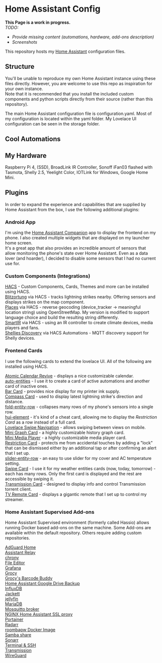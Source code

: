 # Home Assistant Config

**This Page is a work in progress.**  
_TODO:_  
- _Provide missing content (automations, hardware, add-ons description)_
- _Screenshots_

This repository hosts my [Home Assistant](https://home-assistant.io) configuration files.

## Structure
You'll be unable to reproduce my own Home Assistant instance using these files directly. However, you are welcome to use this repo as inspiration for your own instance.  
Note that it is recommended that you install the included custom components and python scripts directly from their source (rather than this repository).

The main Home Assistant configuration file is configuration.yaml. Most of my configuration is located within the yaml folder.
My Lovelace UI configuration can be seen in the storage folder.

## Cool Automations

## My Hardware

Raspberry Pi 4, (SSD), BroadLink IR Controller, Sonoff iFan03 flashed with Tasmota, Shelly 2.5, Yeelight Color, IOTLink for Windows, Google Home Mini.

## Plugins
In order to expand the experience and capabilities that are supplied by Home Assistant from the box, I use the following additional plugins:

### Android App
I'm using the [Home Assistant Companion](https://companion.home-assistant.io/) app to display the frontend on my phone. I also created multiple widgets that are displayed on my launcher home screen.  
It's a great app that also provides an incredible amount of sensors that allow monitoring the phone's state over Home Assistant. Even as a data lover (and hoarder), I decided to disable some sensors that I had no current use for.

### Custom Components (Integrations)

[HACS](https://hacs.xyz/) - Custom Components, Cards, Themes and more can be installed using HACS.  
[Blitzortung](https://github.com/mrk-its/homeassistant-blitzortung) via HACS - tracks lightning strikes nearby. Offering sensors and displays strikes on the map component.  
[Places](https://github.com/custom-components/places) via HACS - reverse geocoding (device_tracker -> meaningful location string) using OpenStreetMap. My version is modified to support language choice and build the resulting string differently.  
[SmartIR](https://github.com/smartHomeHub/SmartIR) via HACS - using an IR controller to create climate devices, media players and fans.  
[Shellies Discovery](https://github.com/bieniu/ha-shellies-discovery) via HACS Automations - MQTT discovery support for Shelly devices.  

### Frontend Cards
I use the following cards to extend the lovelace UI. All of the following are installed using HACS.

[Atomic Calendar Revive](https://github.com/marksie1988/atomic-calendar-revive) - displays a nice customizable calendar.  
[auto-entities](https://github.com/thomasloven/lovelace-auto-entities) - I use it to create a card of active automations and another card of inactive ones.  
[Bar Card](https://github.com/custom-cards/bar-card) - provides nice display for my printer ink supply.  
[Compass Card](https://github.com/tomvanswam/compass-card) - used to display latest lightning strike's direction and distance.  
[fold-entity-row](https://github.com/thomasloven/lovelace-fold-entity-row) - collapses many rows of my phone's sensors into a single row.  
[hui-element](https://github.com/thomasloven/lovelace-hui-element)  - it's kind of a cheat card, allowing me to display the _Restriction Card_ as a row instead of a full card.  
[Lovelace Swipe Navigation](https://github.com/maykar/lovelace-swipe-navigation) - allows swiping between views on mobile.  
[Mini Graph Card](https://github.com/kalkih/mini-graph-card) - a highly customizable history graph card.  
[Mini Media Player](https://github.com/kalkih/mini-media-player) - a highly customizable media player card.  
[Restriction Card](https://github.com/iantrich/restriction-card) - protects me from accidental touches by adding a "lock" that can be dismissed either by an additional tap or after confirming an alert that I set up.  
[slider-entity-row](https://github.com/thomasloven/lovelace-slider-entity-row) - an easy to use slider for my cover and AC temperature setting.  
[Swipe Card](https://github.com/bramkragten/swipe-card) - I use it for my weather entities cards (now, today, tomorrow) - each has many rows. Only the first card is displayed and the rest are accessible by swiping it.  
[Transmission Card](https://github.com/amaximus/transmission-card) - designed to display info and control Transmission torrent client.  
[TV Remote Card](https://github.com/marrobHD/tv-card) - displays a gigantic remote that I set up to control my streamer.  

### Home Assistant Supervised Add-ons
Home Assistant Supervised environment (formerly called Hassio) allows running Docker based add-ons on the same machine. Some Add-ons are available within the default repository. Others require adding custom repositories.

[AdGuard Home](https://github.com/hassio-addons/addon-adguard-home)  
[Assistant Relay](https://github.com/Apipa169/Assistant-Relay-for-Hassio)   
[chrony](https://github.com/hassio-addons/addon-chrony)   
[File Editor](https://github.com/home-assistant/hassio-addons/tree/master/configurator)  
[Grafana](https://github.com/hassio-addons/addon-grafana)  
[Grocy](https://github.com/hassio-addons/addon-grocy)  
[Grocy's Barcode Buddy](https://github.com/Forceu/barcodebuddy)  
[Home Assistant Google Drive Backup](https://github.com/sabeechen/hassio-google-drive-backup)  
[InfluxDB](https://github.com/hassio-addons/addon-influxdb)  
[Jackett](https://github.com/haberda/hassio_addons/tree/master/jackett)  
[jellyfin](https://github.com/petersendev/hassio-addons/tree/master/jellyfin)  
[MariaDB](https://github.com/home-assistant/hassio-addons/tree/master/mariadb)  
[Mosquitto broker](https://home-assistant.io/addons/mosquitto/)  
[NGINX Home Assistant SSL proxy](https://github.com/home-assistant/hassio-addons/tree/master/nginx_proxy)  
[Portainer](https://github.com/hassio-addons/addon-portainer)  
[Radarr](https://github.com/petersendev/hassio-addons/tree/master/radarr)  
[roombapw Docker Image](https://github.com/jeremywillans/hass-addons/tree/master/roombapw)  
[Samba share](https://github.com/home-assistant/hassio-addons/tree/master/samba)  
[Sonarr](https://github.com/petersendev/hassio-addons/tree/master/sonarr)  
[Terminal & SSH](https://github.com/home-assistant/hassio-addons/tree/master/ssh)  
[Transmission](https://github.com/pierrickrouxel/hassio-addon-transmission)  
[WireGuard](https://github.com/hassio-addons/addon-wireguard)  